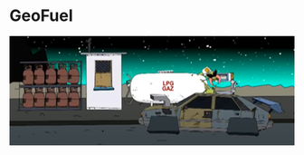 # GeoFuel
 ![alt text](https://github.com/CptDaniels/GeoFuel/blob/main/readme_background.PNG?raw=true)

